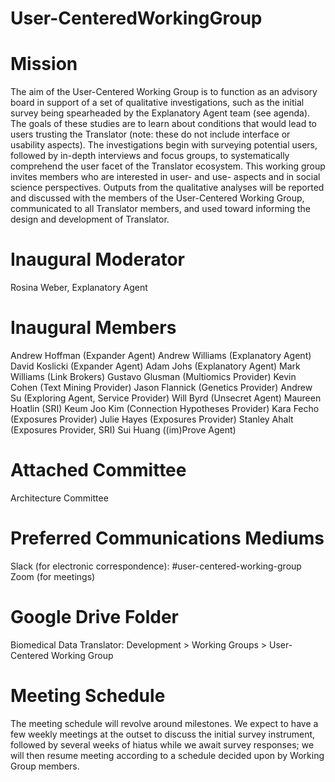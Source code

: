 # User-CenteredWorkingGroup

# Mission
The aim of the User-Centered Working Group is to function as an advisory board in support of a set of qualitative investigations, such as the initial survey being spearheaded by the Explanatory Agent team (see agenda). The goals of these studies are to learn about conditions that would lead to users trusting the Translator (note: these do not include interface or usability aspects). The investigations begin with surveying potential users, followed by in-depth interviews and focus groups, to systematically comprehend the user facet of the Translator ecosystem. This working group invites members who are interested in user- and use- aspects and in social science perspectives. Outputs from the qualitative analyses will be reported and discussed with the members of the User-Centered Working Group, communicated to all Translator members, and used toward informing the design and development of Translator.

# Inaugural Moderator
Rosina Weber, Explanatory Agent

# Inaugural Members
Andrew Hoffman (Expander Agent)
Andrew Williams (Explanatory Agent)
David Koslicki (Expander Agent)
Adam Johs (Explanatory Agent)
Mark Williams (Link Brokers)
Gustavo Glusman (Multiomics Provider)
Kevin Cohen (Text Mining Provider)
Jason Flannick (Genetics Provider)
Andrew Su (Exploring Agent, Service Provider)
Will Byrd (Unsecret Agent)
Maureen Hoatlin (SRI)
Keum Joo Kim (Connection Hypotheses Provider)
Kara Fecho (Exposures Provider)
Julie Hayes (Exposures Provider)
Stanley Ahalt (Exposures Provider, SRI)
Sui Huang ((im)Prove Agent)

# Attached Committee
Architecture Committee

# Preferred Communications Mediums
Slack (for electronic correspondence): #user-centered-working-group
Zoom (for meetings)

# Google Drive Folder
Biomedical Data Translator: Development > Working Groups > User-Centered Working Group

# Meeting Schedule
The meeting schedule will revolve around milestones. We expect to have a few weekly meetings at the outset to discuss the initial survey instrument, followed by several weeks of hiatus while we await survey responses; we will then resume meeting according to a schedule decided upon by Working Group members.
